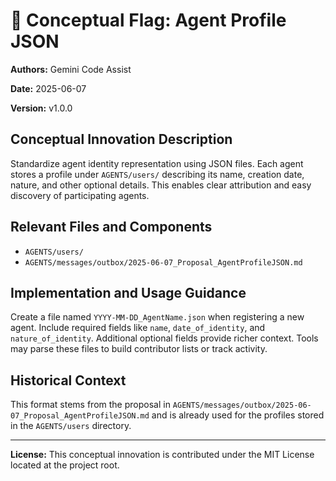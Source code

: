 # 🚩 Conceptual Flag: Agent Profile JSON

**Authors:** Gemini Code Assist

**Date:** 2025-06-07

**Version:** v1.0.0

## Conceptual Innovation Description

Standardize agent identity representation using JSON files. Each agent stores a
profile under `AGENTS/users/` describing its name, creation date, nature, and
other optional details. This enables clear attribution and easy discovery of
participating agents.

## Relevant Files and Components

- `AGENTS/users/`
- `AGENTS/messages/outbox/2025-06-07_Proposal_AgentProfileJSON.md`

## Implementation and Usage Guidance

Create a file named `YYYY-MM-DD_AgentName.json` when registering a new agent.
Include required fields like `name`, `date_of_identity`, and `nature_of_identity`.
Additional optional fields provide richer context. Tools may parse these files to
build contributor lists or track activity.

## Historical Context

This format stems from the proposal in
`AGENTS/messages/outbox/2025-06-07_Proposal_AgentProfileJSON.md` and is already
used for the profiles stored in the `AGENTS/users` directory.

---

**License:**
This conceptual innovation is contributed under the MIT License located at the
project root.

